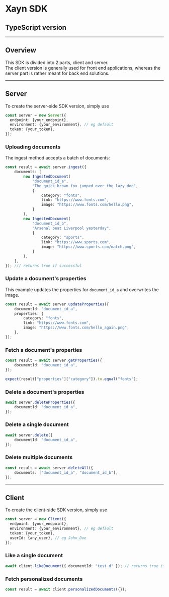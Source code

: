 # Xayn SDK
## TypeScript version
___
## Overview

This SDK is divided into 2 parts, client and server.\
The client version is generally used for front end applications, whereas the server part is rather meant for back end solutions.

___
## Server
To create the server-side SDK version, simply use

```typescript
const server = new Server({
  endpoint: {your_endpoint},
  environment: {your_environment}, // eg default
  token: {your_token},
});
```
### Uploading documents
The ingest method accepts a batch of documents:
```typescript
const result = await server.ingest({
    documents: [
        new IngestedDocument(
            "document_id_a",
            "The quick brown fox jumped over the lazy dog",
            {
                category: "fonts",
                link: "https://www.fonts.com",
                image: "https://www.fonts.com/hello.png",
            }
        ),
        new IngestedDocument(
            "document_id_b",
            "Arsenal beat Liverpool yesterday",
            {
                category: "sports",
                link: "https://www.sports.com",
                image: "https://www.sports.com/match.png",
            }
        ),
    ],
}); /// returns true if successful
```
### Update a document's properties
This example updates the properties for ```document_id_a``` and overwrites the image.
```typescript
const result = await server.updateProperties({
    documentId: "document_id_a",
    properties: {
        category: "fonts",
        link: "https://www.fonts.com",
        image: "https://www.fonts.com/hello_again.png",
    },
});
```
### Fetch a document's properties
```typescript
const result = await server.getProperties({
    documentId: "document_id_a",
});

expect(result["properties"]["category"]).to.equal("fonts");
```
### Delete a document's properties
```typescript
await server.deleteProperties({
    documentId: "document_id_a",
});
```
### Delete a single document
```typescript
await server.delete({
    documentId: "document_id_a",
});
```
### Delete multiple documents
```typescript
const result = await server.deleteAll({
    documents: ["document_id_a", "document_id_b"],
});
```
___
## Client
To create the client-side SDK version, simply use

```typescript
const server = new Client({
  endpoint: {your_endpoint},
  environment: {your_environment}, // eg default
  token: {your_token},
  userId: {any_user}, // eg John_Doe
});
```
### Like a single document
```typescript
await client.likeDocument({ documentId: "test_d" }); // returns true if successful
```
### Fetch personalized documents
```typescript
const result = await client.personalizedDocuments({});
```